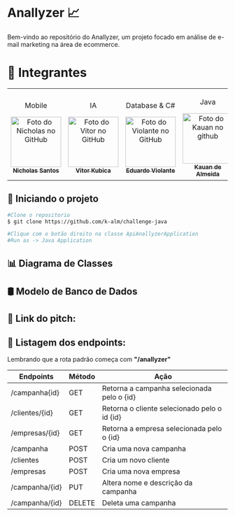 # Anallyzer 📈
Bem-vindo ao repositório do Anallyzer, um projeto focado em análise de e-mail marketing na área de ecommerce. 

<h1 id="autores">🤝 Integrantes</h2>
<table>
  <tr>
    <td align="center">
      <p>Mobile</p>
      <a href="https://github.com/nichol6s">
        <img src="https://avatars.githubusercontent.com/u/105325313?v=4" width="115px;" alt="Foto do Nicholas no GitHub"/><br>
        <sub>
          <strong>Nicholas Santos</strong>
        </sub>
      </a>
    </td>
    <td align="center">
      <p>IA</p>
      <a href="https://github.com/VitorKubica">
        <img src="https://avatars.githubusercontent.com/u/107961081?v=4" width="115px;" alt="Foto do Vitor no GitHub"/><br>
        <sub>
          <strong>Vitor Kubica</strong>
        </sub>
      </a>
    </td>
    <td align="center">
      <p>Database & C#</p>
      <a href="https://github.com/DuduViolante">
        <img src="https://avatars.githubusercontent.com/u/126472870?v=4" width="115px;" alt="Foto do Violante no GitHub"/><br>
        <sub>
          <strong>Eduardo Violante</strong>
        </sub>
      </a>
    </td>
    <td align="center">
      <p>Java</p>
      <a href="https://github.com/k-alm">
        <img src="https://avatars.githubusercontent.com/u/126576641?v=4" width="115px;" alt="Foto do Kauan no github"/><br>
        <sub>
          <strong>Kauan de Almeida</strong>
        </sub>
      </a>
    </td>
    <td align="center">
        <p>DevOps & Compliance</p>
        <a href="https://github.com/biasvestka">
        <img src="https://avatars.githubusercontent.com/u/126726456?v=4" width="115px;" alt="Foto da Beatriz GitHub"/><br>
        <sub>
            <strong>Beatriz Svestka</strong>
        </sub>
      </a>
    </td>
  </tr>
</table>

## 🚀 Iniciando o projeto
```sh
#Clone o repositorio
$ git clone https://github.com/k-alm/challenge-java

#Clique com o botão direito na classe ApiAnallyzerApplication
#Run as -> Java Application
```
## 📊 Diagrama de Classes
## 🛢️ Modelo de Banco de Dados
## 🔗 Link do pitch:

## 🛑 Listagem dos endpoints: 
Lembrando que a rota padrão começa com <b>"/anallyzer"</b>

| Endpoints         | Método | Ação                                                    |
|-------------------|--------|---------------------------------------------------------|
| /campanha{id}     | GET    | Retorna a campanha selecionada pelo o {id}              |
| /clientes/{id}    | GET    | Retorna o cliente selecionado pelo o id {id}            |
| /empresas/{id}    | GET    | Retorna a empresa selecionada pelo o {id}               |
| /campanha         | POST   | Cria uma nova campanha                                  |
| /clientes         | POST   | Cria um novo cliente                                    |
| /empresas         | POST   | Cria uma nova empresa                                   |
| /campanha/{id}    | PUT    | Altera nome e descrição da campanha                     |
| /campanha/{id}    | DELETE | Deleta uma campanha                                     |


